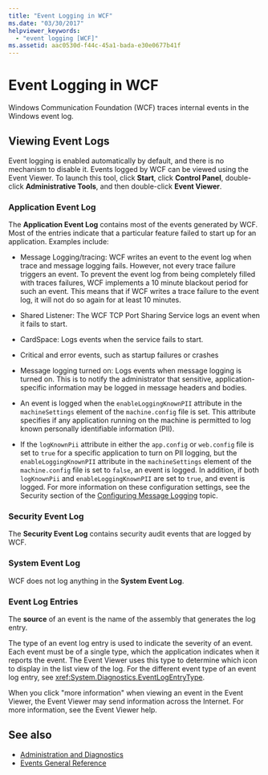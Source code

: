 ```yaml
---
title: "Event Logging in WCF"
ms.date: "03/30/2017"
helpviewer_keywords: 
  - "event logging [WCF]"
ms.assetid: aac0530d-f44c-45a1-bada-e30e0677b41f
---
```

# Event Logging in WCF
Windows Communication Foundation (WCF) traces internal events in the Windows event log.  
  
## Viewing Event Logs  
 Event logging is enabled automatically by default, and there is no mechanism to disable it. Events logged by WCF can be viewed using the Event Viewer. To launch this tool, click **Start**, click **Control Panel**, double-click **Administrative Tools**, and then double-click **Event Viewer**.  
  
### Application Event Log  
 The **Application Event Log** contains most of the events generated by WCF. Most of the entries indicate that a particular feature failed to start up for an application. Examples include:  
  
- Message Logging/tracing: WCF writes an event to the event log when trace and message logging fails. However, not every trace failure triggers an event. To prevent the event log from being completely filled with traces failures, WCF implements a 10 minute blackout period for such an event. This means that if WCF writes a trace failure to the event log, it will not do so again for at least 10 minutes.  
  
- Shared Listener: The WCF TCP Port Sharing Service logs an event when it fails to start.  
  
- CardSpace: Logs events when the service fails to start.  
  
- Critical and error events, such as startup failures or crashes  
  
- Message logging turned on: Logs events when message logging is turned on. This is to notify the administrator that sensitive, application-specific information may be logged in message headers and bodies.  
  
- An event is logged when the `enableLoggingKnownPII` attribute in the `machineSettings` element of the `machine.config` file is set. This attribute specifies if any application running on the machine is permitted to log known personally identifiable information (PII).  
  
- If the `logKnownPii` attribute in either the `app.config` or `web.config` file is set to `true` for a specific application to turn on PII logging, but the `enableLoggingKnownPII` attribute in the `machineSettings` element of the `machine.config` file is set to `false`, an event is logged. In addition, if both `logKnownPii` and `enableLoggingKnownPII` are set to `true`, and event is logged. For more information on these configuration settings, see the Security section of the [Configuring Message Logging](../configuring-message-logging.md) topic.  
  
### Security Event Log  
 The **Security Event Log** contains security audit events that are logged by WCF.  
  
### System Event Log  
 WCF does not log anything in the **System Event Log**.  
  
### Event Log Entries  
 The **source** of an event is the name of the assembly that generates the log entry.  
  
 The type of an event log entry is used to indicate the severity of an event. Each event must be of a single type, which the application indicates when it reports the event. The Event Viewer uses this type to determine which icon to display in the list view of the log. For the different event type of an event log entry, see <xref:System.Diagnostics.EventLogEntryType>.  
  
 When you click "more information" when viewing an event in the Event Viewer, the Event Viewer may send information across the Internet. For more information, see the Event Viewer help.  
  
## See also

- [Administration and Diagnostics](../index.md)
- [Events General Reference](events-general-reference.md)
